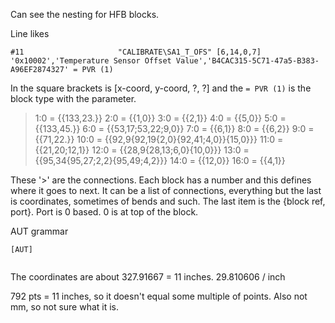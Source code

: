 
Can see the nesting for HFB blocks.


Line likes

```
#11                     "CALIBRATE\SA1_T_OFS" [6,14,0,7] '0x10002','Temperature Sensor Offset Value','B4CAC315-5C71-47a5-B383-A96EF2874327' = PVR (1)
```

In the square brackets is [x-coord, y-coord, ?, ?] and the `= PVR (1)` is the block type with the parameter.

>1:0 = {{133,23.}}
>2:0 = {{1,0}}
>3:0 = {{2,1}}
>4:0 = {{5,0}}
>5:0 = {{133,45.}}
>6:0 = {{53,17;53,22;9,0}}
>7:0 = {{6,1}}
>8:0 = {{6,2}}
>9:0 = {{71,22.}}
>10:0 = {{92,9{92,19{2,0}{92,41;4,0}}{15,0}}}
>11:0 = {{21,20;12,1}}
>12:0 = {{28,9{28,13;6,0}{10,0}}}
>13:0 = {{95,34{95,27;2,2}{95,49;4,2}}}
>14:0 = {{12,0}}
>16:0 = {{4,1}}

These '>' are the connections. Each block has a number and this defines where it goes to next.
It can be a list of connections, everything but the last is coordinates, sometimes of bends and such.
The last item is the {block ref, port}. Port is 0 based. 0 is at top of the block.

AUT grammar

```
[AUT]


```

The coordinates are about 327.91667 = 11 inches. 29.810606 / inch

792 pts = 11 inches, so it doesn't equal some multiple of points. Also not mm, so not sure what it is.
